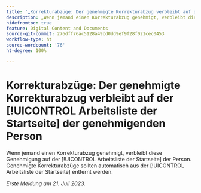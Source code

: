 ```yaml
---
title: '„Korrekturabzüge: Der genehmigte Korrekturabzug verbleibt auf der Arbeitsliste der Startseite der genehmigenden Person “'
description: „Wenn jemand einen Korrekturabzug genehmigt, verbleibt diese Genehmigung auf der Arbeitsliste der Startseite der Person. Genehmigte Korrekturabzüge sollten automatisch aus der Arbeitsliste für die Startseite entfernt werden.“
hidefromtoc: true
feature: Digital Content and Documents
source-git-commit: 276dff76ac5128a49cd0dd9ef9f28f021cec0453
workflow-type: ht
source-wordcount: '76'
ht-degree: 100%

---
```



# Korrekturabzüge: Der genehmigte Korrekturabzug verbleibt auf der [!UICONTROL Arbeitsliste der Startseite] der genehmigenden Person

<!--WF and WFP TOCs-->

Wenn jemand einen Korrekturabzug genehmigt, verbleibt diese Genehmigung auf der [!UICONTROL Arbeitsliste der Startseite] der Person. Genehmigte Korrekturabzüge sollten automatisch aus der [!UICONTROL Arbeitsliste der Startseite] entfernt werden.

_Erste Meldung am 21. Juli 2023._

